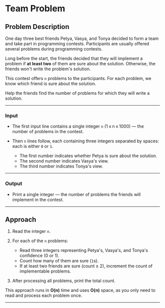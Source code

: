# Team Problem

## Problem Description

One day three best friends Petya, Vasya, and Tonya decided to form a team and take part in programming contests. Participants are usually offered several problems during programming contests.

Long before the start, the friends decided that they will implement a problem if **at least two** of them are sure about the solution. Otherwise, the friends won't write the problem's solution.

This contest offers `n` problems to the participants. For each problem, we know which friend is sure about the solution.

Help the friends find the number of problems for which they will write a solution.

---

### Input

- The first input line contains a single integer `n` (1 ≤ n ≤ 1000) — the number of problems in the contest.

- Then `n` lines follow, each containing three integers separated by spaces: each is either `0` or `1`.  
  - The first number indicates whether Petya is sure about the solution.  
  - The second number indicates Vasya's view.  
  - The third number indicates Tonya's view.

---

### Output

- Print a single integer — the number of problems the friends will implement in the contest.

---

## Approach

1. Read the integer `n`.

2. For each of the `n` problems:  
   - Read three integers representing Petya's, Vasya's, and Tonya's confidence (0 or 1).  
   - Count how many of them are sure (`1`s).  
   - If at least two friends are sure (count ≥ 2), increment the count of implementable problems.

3. After processing all problems, print the total count.

This approach runs in **O(n)** time and uses **O(n)** space, as you only need to read and process each problem once.

---
